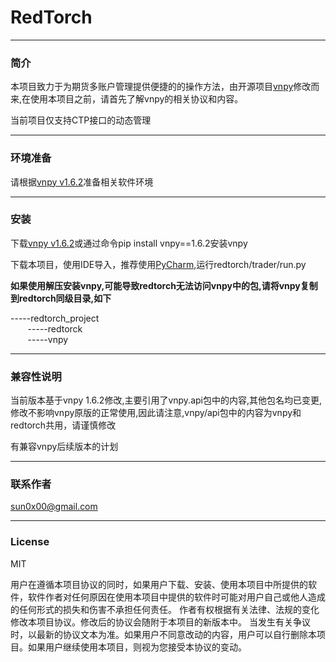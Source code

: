 # RedTorch

---
### 简介

本项目致力于为期货多账户管理提供便捷的的操作方法，由开源项目[vnpy](http://www.vnpy.org/)修改而来,在使用本项目之前，请首先了解vnpy的相关协议和内容。

当前项目仅支持CTP接口的动态管理

---
### 环境准备

请根据[vnpy v1.6.2](https://github.com/vnpy/vnpy/tree/v1.6.2)准备相关软件环境

---
### 安装

下载[vnpy v1.6.2](https://github.com/vnpy/vnpy/releases/tag/v1.6.2)或通过命令pip install vnpy==1.6.2安装vnpy

下载本项目，使用IDE导入，推荐使用[PyCharm](https://www.jetbrains.com/pycharm/),运行redtorch/trader/run.py

**如果使用解压安装vnpy,可能导致redtorch无法访问vnpy中的包,请将vnpy复制到redtorch同级目录,如下**

 \-----redtorch_project<br/>
 &nbsp;&nbsp;&nbsp;&nbsp;&nbsp;&nbsp;&nbsp;\-----redtorck<br/>
 &nbsp;&nbsp;&nbsp;&nbsp;&nbsp;&nbsp;&nbsp;\-----vnpy



---
### 兼容性说明

当前版本基于vnpy 1.6.2修改,主要引用了vnpy.api包中的内容,其他包名均已变更,修改不影响vnpy原版的正常使用,因此请注意,vnpy/api包中的内容为vnpy和redtorch共用，请谨慎修改

有兼容vnpy后续版本的计划


---
### 联系作者
sun0x00@gmail.com

---
### License
MIT

用户在遵循本项目协议的同时，如果用户下载、安装、使用本项目中所提供的软件，软件作者对任何原因在使用本项目中提供的软件时可能对用户自己或他人造成的任何形式的损失和伤害不承担任何责任。
作者有权根据有关法律、法规的变化修改本项目协议。修改后的协议会随附于本项目的新版本中。
当发生有关争议时，以最新的协议文本为准。如果用户不同意改动的内容，用户可以自行删除本项目。如果用户继续使用本项目，则视为您接受本协议的变动。




